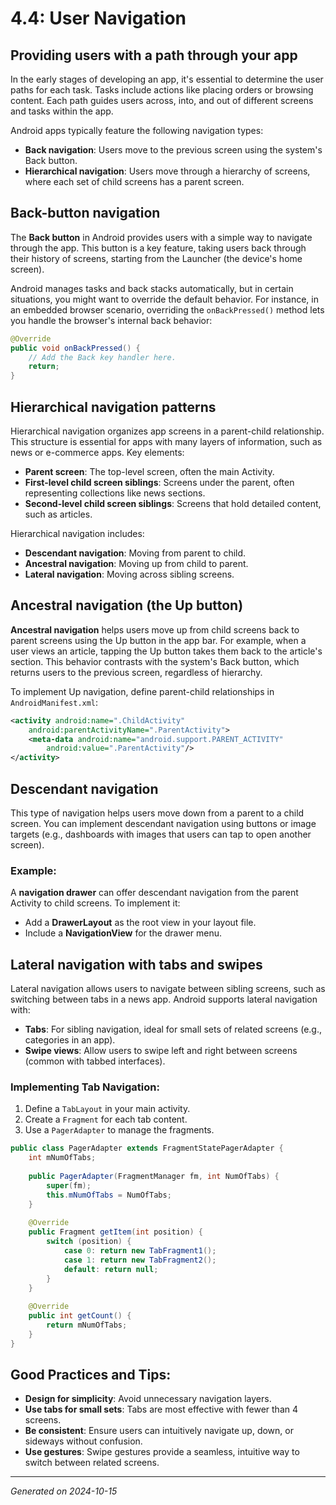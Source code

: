 
# 4.4: User Navigation


## Providing users with a path through your app
In the early stages of developing an app, it's essential to determine the user paths for each task. Tasks include actions like placing orders or browsing content. Each path guides users across, into, and out of different screens and tasks within the app. 

Android apps typically feature the following navigation types:
- **Back navigation**: Users move to the previous screen using the system's Back button.
- **Hierarchical navigation**: Users move through a hierarchy of screens, where each set of child screens has a parent screen.

## Back-button navigation
The **Back button** in Android provides users with a simple way to navigate through the app. This button is a key feature, taking users back through their history of screens, starting from the Launcher (the device's home screen). 

Android manages tasks and back stacks automatically, but in certain situations, you might want to override the default behavior. For instance, in an embedded browser scenario, overriding the `onBackPressed()` method lets you handle the browser's internal back behavior:

```java
@Override
public void onBackPressed() {
    // Add the Back key handler here.
    return;
}
```

## Hierarchical navigation patterns
Hierarchical navigation organizes app screens in a parent-child relationship. This structure is essential for apps with many layers of information, such as news or e-commerce apps. Key elements:
- **Parent screen**: The top-level screen, often the main Activity.
- **First-level child screen siblings**: Screens under the parent, often representing collections like news sections.
- **Second-level child screen siblings**: Screens that hold detailed content, such as articles.

Hierarchical navigation includes:
- **Descendant navigation**: Moving from parent to child.
- **Ancestral navigation**: Moving up from child to parent.
- **Lateral navigation**: Moving across sibling screens.

## Ancestral navigation (the Up button)
**Ancestral navigation** helps users move up from child screens back to parent screens using the Up button in the app bar. For example, when a user views an article, tapping the Up button takes them back to the article's section. This behavior contrasts with the system's Back button, which returns users to the previous screen, regardless of hierarchy.

To implement Up navigation, define parent-child relationships in `AndroidManifest.xml`:

```xml
<activity android:name=".ChildActivity"
    android:parentActivityName=".ParentActivity">
    <meta-data android:name="android.support.PARENT_ACTIVITY"
        android:value=".ParentActivity"/>
</activity>
```

## Descendant navigation
This type of navigation helps users move down from a parent to a child screen. You can implement descendant navigation using buttons or image targets (e.g., dashboards with images that users can tap to open another screen).

### Example:
A **navigation drawer** can offer descendant navigation from the parent Activity to child screens. To implement it:
- Add a **DrawerLayout** as the root view in your layout file.
- Include a **NavigationView** for the drawer menu.
  
## Lateral navigation with tabs and swipes
Lateral navigation allows users to navigate between sibling screens, such as switching between tabs in a news app. Android supports lateral navigation with:
- **Tabs**: For sibling navigation, ideal for small sets of related screens (e.g., categories in an app).
- **Swipe views**: Allow users to swipe left and right between screens (common with tabbed interfaces).

### Implementing Tab Navigation:
1. Define a `TabLayout` in your main activity.
2. Create a `Fragment` for each tab content.
3. Use a `PagerAdapter` to manage the fragments.

```java
public class PagerAdapter extends FragmentStatePagerAdapter {
    int mNumOfTabs;
    
    public PagerAdapter(FragmentManager fm, int NumOfTabs) {
        super(fm);
        this.mNumOfTabs = NumOfTabs;
    }
    
    @Override
    public Fragment getItem(int position) {
        switch (position) {
            case 0: return new TabFragment1();
            case 1: return new TabFragment2();
            default: return null;
        }
    }
    
    @Override
    public int getCount() {
        return mNumOfTabs;
    }
}
```

## Good Practices and Tips:
- **Design for simplicity**: Avoid unnecessary navigation layers.
- **Use tabs for small sets**: Tabs are most effective with fewer than 4 screens.
- **Be consistent**: Ensure users can intuitively navigate up, down, or sideways without confusion.
- **Use gestures**: Swipe gestures provide a seamless, intuitive way to switch between related screens.

---

*Generated on 2024-10-15*
